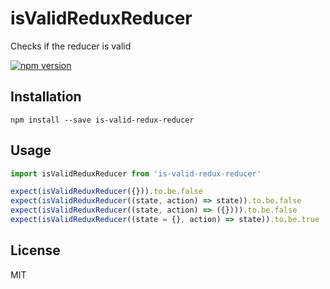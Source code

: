isValidReduxReducer
====
Checks if the reducer is valid  

[![npm version](https://badge.fury.io/js/is-valid-redux-reducer.svg)](https://badge.fury.io/js/is-valid-redux-reducer)

## Installation
`npm install --save is-valid-redux-reducer`  

## Usage
```javascript
import isValidReduxReducer from 'is-valid-redux-reducer'

expect(isValidReduxReducer({})).to.be.false
expect(isValidReduxReducer((state, action) => state)).to.be.false
expect(isValidReduxReducer((state, action) => ({}))).to.be.false
expect(isValidReduxReducer((state = {}, action) => state)).to.be.true
```

## License
MIT
